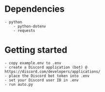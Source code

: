 # Dependencies
    - python
        - python-dotenv
        - requests

# Getting started
    - copy example.env to .env
    - create a Discord application (bot) @ https://discord.com/developers/applications/
    - place the Discord bot token into .env
    - set your Discord user ID in .env
    - run auto.py
